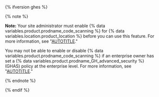 {% ifversion ghes %}

{% note %}

**Note:** Your site administrator must enable {% data variables.product.prodname_code_scanning %} for {% data variables.location.product_location %} before you can use this feature. For more information, see "[AUTOTITLE](/admin/code-security/managing-github-advanced-security-for-your-enterprise/configuring-code-scanning-for-your-appliance)."

You may not be able to enable or disable {% data variables.product.prodname_code_scanning %} if an enterprise owner has set a {% data variables.product.prodname_GH_advanced_security %} (GHAS) policy at the enterprise level. For more information, see "[AUTOTITLE](/admin/policies/enforcing-policies-for-your-enterprise/enforcing-policies-for-code-security-and-analysis-for-your-enterprise)."

{% endnote %}

{% endif %}

